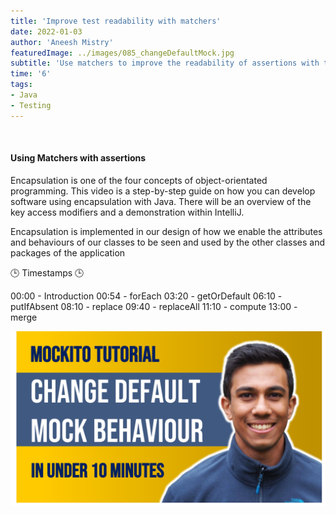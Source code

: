 ```yaml
---
title: 'Improve test readability with matchers'
date: 2022-01-03
author: 'Aneesh Mistry'
featuredImage: ../images/085_changeDefaultMock.jpg
subtitle: 'Use matchers to improve the readability of assertions with the assertJ library'
time: '6'
tags:
- Java
- Testing
---
```


<br>
<h4>Using Matchers with assertions</h4>
<p>

Encapsulation is one of the four concepts of object-orientated programming. 
This video is a step-by-step guide on how you can develop software using encapsulation with Java. There will be an overview of the key access modifiers and a demonstration within 
IntelliJ.


Encapsulation is implemented in our design of how we enable the attributes and behaviours of our classes to be seen and used by the other classes and packages of the application

🕒 Timestamps 🕒


00:00 - Introduction
00:54 - forEach
03:20 - getOrDefault
06:10 - putIfAbsent
08:10 - replace
09:40 - replaceAll
11:10 - compute
13:00 - merge

[![YouTube video link](../images/085_changeDefaultMock.jpg)](URL)
</p>
